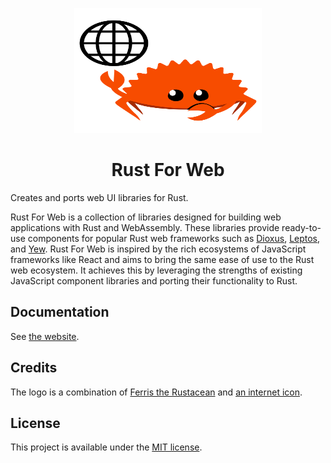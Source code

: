 <p align="center">
    <a href="./assets/images/logo.svg" alt="Rust For Web Logo">
        <img src="./assets/images/logo.svg" width="300" height="200">
    </a>
</p>

<h1 align="center">Rust For Web</h1>

Creates and ports web UI libraries for Rust.

Rust For Web is a collection of libraries designed for building web applications with Rust and WebAssembly. These libraries provide ready-to-use components for popular Rust web frameworks such as [Dioxus](https://dioxuslabs.com/), [Leptos](https://leptos.dev/), and [Yew](https://yew.rs/). Rust For Web is inspired by the rich ecosystems of JavaScript frameworks like React and aims to bring the same ease of use to the Rust web ecosystem. It achieves this by leveraging the strengths of existing JavaScript component libraries and porting their functionality to Rust.

## Documentation

See [the website](https://rustforweb.org).

## Credits

The logo is a combination of [Ferris the Rustacean](https://rustacean.net/) and [an internet icon](https://www.svgrepo.com/svg/478288/internet).

## License

This project is available under the [MIT license](LICENSE.md).
